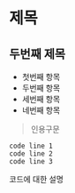 # 제목

## 두번째 제목

* 첫번째 항목
* 두번째 항목
* 세번째 항목
* 네번째 항목

> 인용구문

	code line 1
	code line 2
	code line 3

코드에 대한 설명
